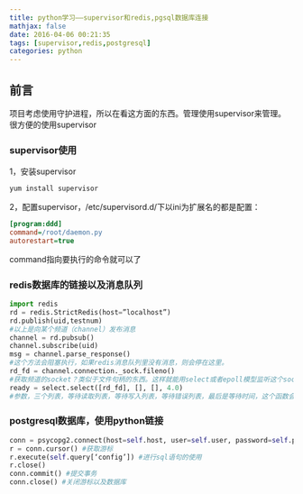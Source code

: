 ```yaml
---
title: python学习——supervisor和redis,pgsql数据库连接
mathjax: false
date: 2016-04-06 00:21:35
tags: [supervisor,redis,postgresql]
categories: python
---
```


## 前言 
项目考虑使用守护进程，所以在看这方面的东西。管理使用supervisor来管理。很方便的使用supervisor
### supervisor使用
1，安装supervisor
```bash
yum install supervisor
```
2，配置supervisor，/etc/supervisord.d/下以ini为扩展名的都是配置：
```ini
[program:ddd]
command=/root/daemon.py
autorestart=true
```
command指向要执行的命令就可以了
<!-- more --> 

### redis数据库的链接以及消息队列
```python
import redis
rd = redis.StrictRedis(host=”localhost”)
rd.publish(uid,testnum)
#以上是向某个频道（channel）发布消息
channel = rd.pubsub()
channel.subscribe(uid)
msg = channel.parse_response()
#这个方法会阻塞执行，如果redis消息队列里没有消息，则会停在这里。
rd_fd = channel.connection._sock.fileno()
#获取频道的socket？类似于文件句柄的东西。这样就能用select或者epoll模型监听这个socket？从而判断是否有消息？这点存疑，以后用的时候在研究了
ready = select.select([rd_fd], [], [], 4.0)
#参数，三个列表，等待读取列表，等待写入列表，等待错误列表，最后是等待时间，这个函数会阻塞执行，这个是超时时间。
```
### postgresql数据库，使用python链接
```python
conn = psycopg2.connect(host=self.host, user=self.user, password=self.passwd) #链接到数据库
r = conn.cursor() #获取游标
r.execute(self.query[‘config’]) #进行sql语句的使用
r.close()
conn.commit() #提交事务
conn.close() #关闭游标以及数据库
```
